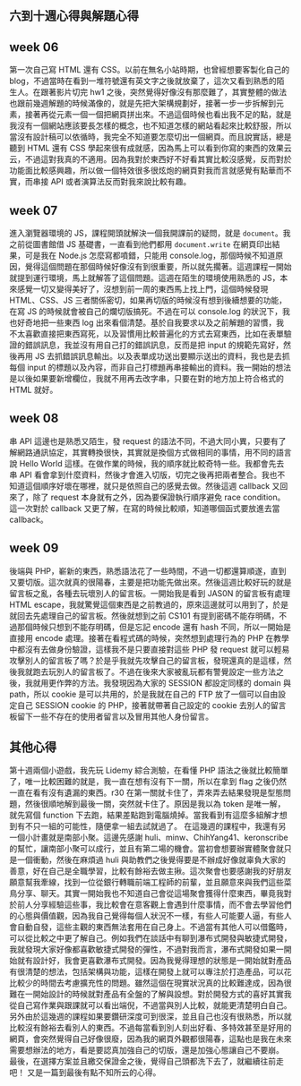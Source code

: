 ## 六到十週心得與解題心得

## week 06
第一次自己寫 HTML 還有 CSS。以前在無名小站時期，也曾經想要客製化自己的blog，不過當時在看到一堆符號還有英文字之後就放棄了，這次又看到熟悉的陌生人。在跟著影片切完 hw1 之後，突然覺得好像沒有那麼難了，其實整體的做法也跟前幾週解題的時候滿像的，就是先把大架構規劃好，接著一步一步拆解到元素，接著再從元素一個一個把網頁拼出來。不過這個時候也看出我不足的點，就是我沒有一個網站應該要長怎樣的概念，也不知道怎樣的網站看起來比較舒服，所以當沒有設計稿可以依循時，我完全不知道要怎麼切出一個網頁。而且說實話，總是聽到 HTML 還有 CSS 學起來很有成就感，因為馬上可以看到你寫的東西的效果云云，不過這對我真的不適用。因為我對於東西好不好看其實比較沒感覺，反而對於功能面比較感興趣，所以做一個特效很多很炫炮的網頁對我而言就感覺有點華而不實，而串接 API 或者演算法反而對我來說比較有趣。

## week 07
進入瀏覽器環境的 JS，課程開頭就解決一個我開課前的疑問，就是 `document`。我之前從圖書館借 JS 基礎書，一直看到他們都用 `document.write` 在網頁印出結果，可是我在 Node.js 怎麼寫都噴錯，只能用 console.log，那個時候不知道原因，覺得這個問題在那個時候好像沒有到很重要，所以就先擱著。這週課程一開始就提到運行環境，馬上就解答了這個問題。這週在陌生的環境使用熟悉的 JS，本來感覺一切又變得美好了，沒想到前一周的東西馬上找上門，這個時候發現 HTML、CSS、JS 三者關係密切，如果再切版的時候沒有想到後續想要的功能，在寫 JS 的時候就會被自己的爛切版搞死。不過在可以 console.log 的狀況下，我也好奇地把一些東西 log 出來看個清楚。基於自我要求以及之前解題的習慣，我不太喜歡直接把東西寫死，以及習慣用比較普遍化的方式去寫東西，比如在表單驗證的錯誤訊息，我並沒有用自己打的錯誤訊息，反而是把 input 的規範先寫好，然後再用 JS 去抓錯誤訊息輸出。以及表單成功送出要顯示送出的資料，我也是去抓每個 input 的標題以及內容，而非自己打標題再串接輸出的資料。我一開始的想法是以後如果要新增欄位，我就不用再去改字串，只要在對的地方加上符合格式的 HTML 就好。

## week 08
串 API 這邊也是熟悉又陌生，發 request 的語法不同，不過大同小異，只要有了解網路通訊協定，其實轉換很快，其實就是換個方式做相同的事情，用不同的語言說 Hello World 這樣。在做作業的時候，我的順序就比較奇特一些。我都會先去串 API 看會拿到什麼資料，然後才會進入切版，切完之後再把兩者整合。我也不知道這個順序好壞在哪裡，就只是依照自己的感覺去做。然後這週 callback 又回來了，除了 request 本身就有之外，因為要保證執行順序避免 race condition。這一次對於 callback 又更了解，在寫的時候比較順，知道哪個函式要放進去當 callback。

## week 09
後端與 PHP，嶄新的東西，熟悉語法花了一些時間，不過一切都還算順遂，直到又要切版。這次就真的很陽春，主要是把功能先做出來。然後這週比較好玩的就是留言板之亂，各種去玩壞別人的留言板。一開始我是看到 JAS0N 的留言板有處理 HTML escape，我就驚覺這個東西是之前教過的，原來這邊就可以用到了，於是就回去先處理自己的留言板。然後就想到之前 CS101 有提到密碼不能存明碼，不過那個時候只想到不能存明碼，但是忘記 encode 還有 hash 不同，所以一開始是直接用 encode 處理。接著在看程式碼的時候，突然想到處理行為的 PHP 在教學中都沒有去做身份驗證，這樣我不是只要直接對這些 PHP 發 request 就可以輕易攻擊別人的留言板了嗎？於是乎我就先攻擊自己的留言板，發現還真的是這樣，然後我就跑去玩別人的留言板了。不過在後來大家被亂玩都有警覺設定一些方法之後，我就用更作弊的方法。我發現因為大家的 SESSION 都設定同樣的 domain 與 path，所以 cookie 是可以共用的，於是我就在自己的 FTP 放了一個可以自由設定自己 SESSION cookie 的 PHP，接著就帶著自己設定的 cookie 去別人的留言板留下一些不存在的使用者留言以及冒用其他人身份留言。

## 其他心得
第十週兩個小遊戲，我先玩 Lidemy 綜合測驗，在看懂 PHP 語法之後就比較簡單了，唯一比較困難的就是，我一直在想有沒有下一關，所以在拿到 flag 之後仍然一直在看有沒有遺漏的東西。r30 在第一關就卡住了，弄來弄去結果發現是型態問題，然後很順地解到最後一關，突然就卡住了。原因是我以為 token 是唯一解，就先寫個 function 下去跑，結果差點跑到電腦燒掉。當我看到有這麼多組解才想到有不只一組的可能性，隨便拿一組去試就過了。
在這幾週的課程中，我還有另一個小計畫就是南部小聚。這邊先感謝 huli、minw、ChihYang41、keronscribe 的幫忙，讓南部小聚可以成行，並且有第二場的機會。當初會想要辦實體聚會就只是一個衝動，然後在麻煩過 huli 與助教們之後覺得要是不辦成好像就辜負大家的善意，好在自己是全職學習，比較有餘裕去做主揪。這次聚會也要感謝我的好朋友願意幫我牽線，找到一位從銀行轉職前端工程師的前輩，並且願意來與我們這些菜鳥分享、聊天。其實一開始我也不知道自己會從這場聚會獲得什麼東西，畢竟我對於前人分享經驗這些事，我比較會在意客觀上會遇到什麼事情，而不會去學習他們的心態與價值觀，因為我自己覺得每個人狀況不一樣，有些人可能要人逼，有些人會自動自發，這些主觀的東西無法套用在自己身上。不過當有其他人可以借鑑時，可以從比較之中更了解自己。例如我們在談話中有聊到瀑布式開發與敏捷式開發，我就發現大家好像都喜歡敏捷式開發的彈性，不過對我而言，瀑布式開發如果一開始就有設計好，我會更喜歡瀑布式開發。因為我覺得理想的狀態是一開始就對產品有很清楚的想法，包括架構與功能，這樣在開發上就可以專注於打造產品，可以花比較少的時間去考慮擴充性的問題。雖然這個在現實狀況真的比較難達成，因為很難在一開始設計的時候就對產品有全盤的了解與設想。對於開發方式的喜好其實我從自己寫作業與跟課就可以看出端倪，不過當與別人比較，就能更清楚明白自己。
另外由於這幾週的課程如果要鑽研深度可到很深，並且自己也沒有很熟悉，所以就比較沒有餘裕去看別人的東西。不過每當看到別人刻出好看、多特效甚至是好用的網頁，會突然覺得自己好像很廢，因為我的網頁外觀都很陽春，這點也是我在未來需要想辦法的地方，看是要認真加強自己的切版，還是加強心態讓自己不要崩。
最後，在選擇方案並且繳交保證金之後，覺得自己頭都洗下去了，就繼續往前走吧！
又是一篇到最後有點不知所云的心得。

